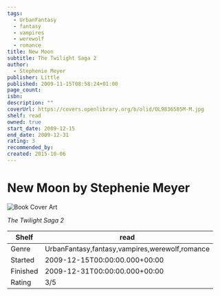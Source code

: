 ```yaml
---
tags:
  - UrbanFantasy
  - fantasy
  - vampires
  - werewolf
  - romance
title: New Moon
subtitle: The Twilight Saga 2
author:
  - Stephenie Meyer
publisher: Little
published: 2009-11-15T08:58:24+01:00
page_count:
isbn:
description: ""
coverUrl: https://covers.openlibrary.org/b/olid/OL9836585M-M.jpg
shelf: read
owned: true
start_date: 2009-12-15
end_date: 2009-12-31
rating: 3
recommended_by:
created: 2015-10-06
---
```


# New Moon by Stephenie Meyer

![Book Cover Art](https://covers.openlibrary.org/b/olid/OL9836585M-M.jpg)

_The Twilight Saga 2_

| Shelf | read |
| --- | --- |
| Genre | UrbanFantasy,fantasy,vampires,werewolf,romance |
| Started | 2009-12-15T00:00:00.000+00:00 |
| Finished | 2009-12-31T00:00:00.000+00:00 |
| Rating | 3/5 |

